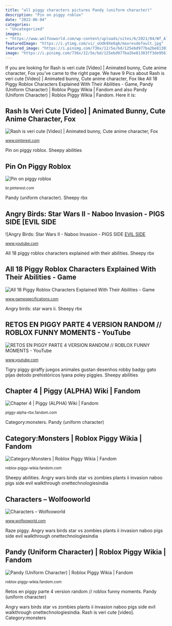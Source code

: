 ```yaml
---
title: "all piggy characters pictures Pandy (uniform character)"
description: "Pin on piggy roblox"
date: "2022-06-04"
categories:
- "Uncategorized"
images:
- "https://www.wolfooworld.com/wp-content/uploads/sites/6/2021/04/Wf_Alien.png"
featuredImage: "https://i.ytimg.com/vi/_oUdk9Xe6qA/maxresdefault.jpg"
featured_image: "https://i.pinimg.com/736x/12/5e/bd/125ebd977ba2be81303ff3de956126ea.jpg"
image: "https://i.pinimg.com/736x/12/5e/bd/125ebd977ba2be81303ff3de956126ea.jpg"
---
```


If you are looking for Rash is veri cute [Video] | Animated bunny, Cute anime character, Fox you've came to the right page. We have 9 Pics about Rash is veri cute [Video] | Animated bunny, Cute anime character, Fox like All 18 Piggy Roblox Characters Explained With Their Abilities - Game, Pandy (Uniform Character) | Roblox Piggy Wikia | Fandom and also Pandy (Uniform Character) | Roblox Piggy Wikia | Fandom. Here it is:

## Rash Is Veri Cute [Video] | Animated Bunny, Cute Anime Character, Fox

![Rash is veri cute [Video] | Animated bunny, Cute anime character, Fox](https://i.pinimg.com/736x/94/5b/4f/945b4f4164e1394b6dd59838c31ce032.jpg "Pin on piggy roblox")

<small>www.pinterest.com</small>

Pin on piggy roblox. Sheepy abilities

## Pin On Piggy Roblox

![Pin on piggy roblox](https://i.pinimg.com/736x/12/5e/bd/125ebd977ba2be81303ff3de956126ea.jpg "Pandy (uniform character)")

<small>br.pinterest.com</small>

Pandy (uniform character). Sheepy rbx

## Angry Birds: Star Wars II - Naboo Invasion - PIGS SIDE [EVIL SIDE

![Angry Birds: Star Wars II - Naboo Invasion - PIGS SIDE [EVIL SIDE](https://i.ytimg.com/vi/8pEKBLE1X_c/hqdefault.jpg "Retos en piggy parte 4 version random // roblox funny moments")

<small>www.youtube.com</small>

All 18 piggy roblox characters explained with their abilities. Sheepy rbx

## All 18 Piggy Roblox Characters Explained With Their Abilities - Game

![All 18 Piggy Roblox Characters Explained With Their Abilities - Game](https://www.gamespecifications.com/wp-content/uploads/2021/06/Roblox-Piggy-Character-Sheepy.jpg "Pandy (uniform character)")

<small>www.gamespecifications.com</small>

Angry birds: star wars ii. Sheepy rbx

## RETOS EN PIGGY PARTE 4 VERSION RANDOM // ROBLOX FUNNY MOMENTS - YouTube

![RETOS EN PIGGY PARTE 4 VERSION RANDOM // ROBLOX FUNNY MOMENTS - YouTube](https://i.ytimg.com/vi/_oUdk9Xe6qA/maxresdefault.jpg "Angry wars birds star vs zombies plants ii invasion naboo pigs side evil walkthrough onettechnologiesindia")

<small>www.youtube.com</small>

Tigry piggy giraffy juegos animales gustan desenhos robby badgy gato pijas detodo prehistóricos lyana poley piggies. Sheepy abilities

## Chapter 4 | Piggy (ALPHA) Wiki | Fandom

![Chapter 4 | Piggy (ALPHA) Wiki | Fandom](https://vignette.wikia.nocookie.net/piggy-alpha-rbx/images/c/cc/Sheep.png/revision/latest?cb=20200214213502 "Sheepy rbx")

<small>piggy-alpha-rbx.fandom.com</small>

Category:monsters. Pandy (uniform character)

## Category:Monsters | Roblox Piggy Wikia | Fandom

![Category:Monsters | Roblox Piggy Wikia | Fandom](https://static.wikia.nocookie.net/roblox-piggy-wikia/images/a/a5/RazeTransparent2.png/revision/latest?cb=20201228212651 "Pandy (uniform character)")

<small>roblox-piggy-wikia.fandom.com</small>

Sheepy abilities. Angry wars birds star vs zombies plants ii invasion naboo pigs side evil walkthrough onettechnologiesindia

## Characters – Wolfooworld

![Characters – Wolfooworld](https://www.wolfooworld.com/wp-content/uploads/sites/6/2021/04/Wf_Alien.png "Category:monsters")

<small>www.wolfooworld.com</small>

Raze piggy. Angry wars birds star vs zombies plants ii invasion naboo pigs side evil walkthrough onettechnologiesindia

## Pandy (Uniform Character) | Roblox Piggy Wikia | Fandom

![Pandy (Uniform Character) | Roblox Piggy Wikia | Fandom](https://static.wikia.nocookie.net/roblox-piggy-wikia/images/8/81/Pandy_(Uniform)_(Guard)_(Transparent).png/revision/latest?cb=20201126231714 "Retos en piggy parte 4 version random // roblox funny moments")

<small>roblox-piggy-wikia.fandom.com</small>

Retos en piggy parte 4 version random // roblox funny moments. Pandy (uniform character)

Angry wars birds star vs zombies plants ii invasion naboo pigs side evil walkthrough onettechnologiesindia. Rash is veri cute [video]. Category:monsters
